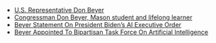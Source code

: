 - [U.S. Representative Don Beyer](https://beyer.house.gov)
- [Congressman Don Beyer, Mason student and lifelong learner](https://www.gmu.edu/news/2023-04/congressman-don-beyer-mason-student-and-lifelong-learner)
- [Beyer Statement On President Biden’s AI Executive Order](https://beyer.house.gov/news/documentsingle.aspx?DocumentID=6017)
- [Beyer Appointed To Bipartisan Task Force On Artificial Intelligence](https://beyer.house.gov/news/documentsingle.aspx?DocumentID=6082)